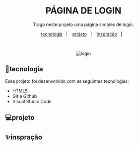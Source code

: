 <h1 align="center"> PÁGINA DE LOGIN </h1>

<p align="center">
Trago neste projeto uma página simples de login. <br/>
</p>

<p align="center">
  <a href="#-tecnologias">tecnologia</a>&nbsp;&nbsp;&nbsp;|&nbsp;&nbsp;&nbsp;
  <a href="#-projeto">projeto</a>&nbsp;&nbsp;&nbsp;|&nbsp;&nbsp;&nbsp;
   <a href="#-inspração">inspração</a>&nbsp;&nbsp;&nbsp;|&nbsp;&nbsp;&nbsp;

</p>



<br>

<p align="center">
  <img alt="login" src="https://user-images.githubusercontent.com/112019351/214960536-65439132-ac09-4293-b15d-1c5b7319d312.png">


## 🚀tecnologia

Esse projeto foi desenvolvido com as seguintes tecnologias:

- HTML5 
- Git e Github
- Visual Studio Code

## 💻projeto
  
## ✨inspração

